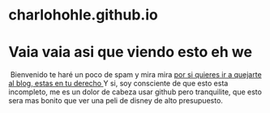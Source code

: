 # charlohohle.github.io
 <h1> Vaia vaia asi que viendo esto eh we </h1>
<img src="https://img.buzzfeed.com/buzzfeed-static/static/2016-03/16/17/enhanced/webdr07/enhanced-6456-1458165417-2.jpg?downsize=700:*&output-format=auto&output-quality=auto" alt="" />
 Bienvenido te haré un poco de spam y mira mira <a href="https://charloshohle.wordpress.com/"> por si quieres ir a quejarte al blog, estas en tu derecho </a> 
Y si, soy consciente de que esto esta incompleto, me es un dolor de cabeza usar github pero tranquilite, que esto sera mas bonito que ver una peli de disney de alto presupuesto.
